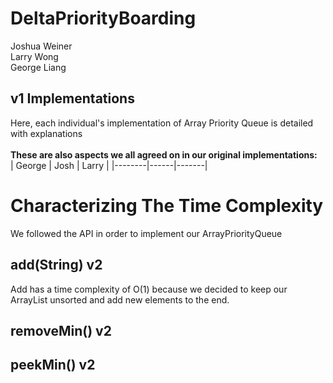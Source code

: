 # DeltaPriorityBoarding
Joshua Weiner
<br>
Larry Wong
<br>
George Liang

## v1 Implementations
Here, each individual's implementation of Array Priority Queue is detailed with explanations
<br><br>
**These are also aspects we all agreed on in our original implementations:**
<br>
| George | Josh | Larry |
|--------|------|-------|
# Characterizing The Time Complexity
We followed the API in order to implement our ArrayPriorityQueue
## add(String) v2
Add has a time complexity of O(1) because we decided to keep our ArrayList unsorted and add new elements to the end.
## removeMin() v2

## peekMin() v2
